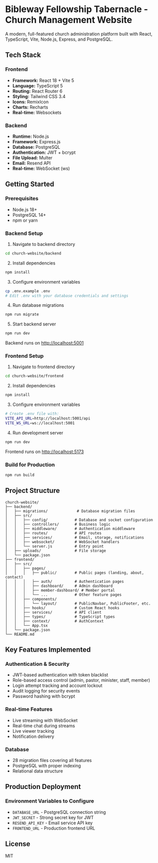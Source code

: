 # Bibleway Fellowship Tabernacle - Church Management Website

A modern, full-featured church administration platform built with React, TypeScript, Vite, Node.js, Express, and PostgreSQL.

## Tech Stack

### Frontend
- **Framework:** React 18 + Vite 5
- **Language:** TypeScript 5
- **Routing:** React Router 6
- **Styling:** Tailwind CSS 3.4
- **Icons:** RemixIcon
- **Charts:** Recharts
- **Real-time:** Websockets

### Backend
- **Runtime:** Node.js
- **Framework:** Express.js
- **Database:** PostgreSQL
- **Authentication:** JWT + bcrypt
- **File Upload:** Multer
- **Email:** Resend API
- **Real-time:** WebSocket (ws)

## Getting Started

### Prerequisites

- Node.js 18+
- PostgreSQL 14+
- npm or yarn

### Backend Setup

1. Navigate to backend directory
```bash
cd church-website/backend
```

2. Install dependencies
```bash
npm install
```

3. Configure environment variables
```bash
cp .env.example .env
# Edit .env with your database credentials and settings
```

4. Run database migrations
```bash
npm run migrate
```

5. Start backend server
```bash
npm run dev
```

Backend runs on [http://localhost:5001](http://localhost:5001)

### Frontend Setup

1. Navigate to frontend directory
```bash
cd church-website/frontend
```

2. Install dependencies
```bash
npm install
```

3. Configure environment variables
```bash
# Create .env file with:
VITE_API_URL=http://localhost:5001/api
VITE_WS_URL=ws://localhost:5001
```

4. Run development server
```bash
npm run dev
```

Frontend runs on [http://localhost:5173](http://localhost:5173)

### Build for Production

```bash
npm run build
```

## Project Structure

```
church-website/
├── backend/
│   ├── migrations/             # Database migration files
│   ├── src/
│   │   ├── config/            # Database and socket configuration
│   │   ├── controllers/       # Business logic
│   │   ├── middleware/        # Authentication middleware
│   │   ├── routes/            # API routes
│   │   ├── services/          # Email, storage, notifications
│   │   ├── websocket/         # WebSocket handlers
│   │   └── server.js          # Entry point
│   ├── uploads/               # File storage
│   └── package.json
├── frontend/
│   ├── src/
│   │   ├── pages/
│   │   │   ├── public/        # Public pages (landing, about, contact)
│   │   │   ├── auth/          # Authentication pages
│   │   │   ├── dashboard/     # Admin dashboard
│   │   │   ├── member-dashboard/ # Member portal
│   │   │   └── ...            # Other feature pages
│   │   ├── components/
│   │   │   └── layout/        # PublicNavbar, PublicFooter, etc.
│   │   ├── hooks/             # Custom React hooks
│   │   ├── services/          # API client
│   │   ├── types/             # TypeScript types
│   │   ├── context/           # AuthContext
│   │   └── App.tsx
│   └── package.json
└── README.md
```

## Key Features Implemented

### Authentication & Security
- JWT-based authentication with token blacklist
- Role-based access control (admin, pastor, minister, staff, member)
- Login attempt tracking and account lockout
- Audit logging for security events
- Password hashing with bcrypt

### Real-time Features
- Live streaming with WebSocket
- Real-time chat during streams
- Live viewer tracking
- Notification delivery

### Database
- 28 migration files covering all features
- PostgreSQL with proper indexing
- Relational data structure

## Production Deployment

### Environment Variables to Configure
- `DATABASE_URL` - PostgreSQL connection string
- `JWT_SECRET` - Strong secret key for JWT
- `RESEND_API_KEY` - Email service API key
- `FRONTEND_URL` - Production frontend URL

## License

MIT

